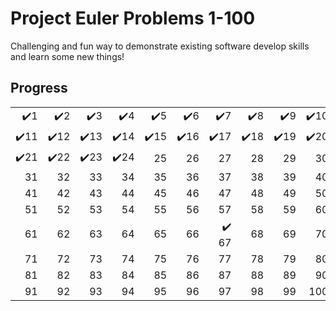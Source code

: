 # Project Euler Problems 1-100

Challenging and fun way to demonstrate existing software develop skills and learn some new things!

## Progress

|                      |                      |                      |                      |                      |                      |                       |                      |                      |                      |
| -------------------: | -------------------: | -------------------: | -------------------: | -------------------: | -------------------: | --------------------: | -------------------: | -------------------: | -------------------: |
|  :heavy_check_mark:1 |  :heavy_check_mark:2 |  :heavy_check_mark:3 |  :heavy_check_mark:4 |  :heavy_check_mark:5 |  :heavy_check_mark:6 |   :heavy_check_mark:7 |  :heavy_check_mark:8 |  :heavy_check_mark:9 | :heavy_check_mark:10 |
| :heavy_check_mark:11 | :heavy_check_mark:12 | :heavy_check_mark:13 | :heavy_check_mark:14 | :heavy_check_mark:15 | :heavy_check_mark:16 |  :heavy_check_mark:17 | :heavy_check_mark:18 | :heavy_check_mark:19 | :heavy_check_mark:20 |
| :heavy_check_mark:21 | :heavy_check_mark:22 | :heavy_check_mark:23 | :heavy_check_mark:24 |                   25 |                   26 |                    27 |                   28 |                   29 |                   30 |
|                   31 |                   32 |                   33 |                   34 |                   35 |                   36 |                    37 |                   38 |                   39 |                   40 |
|                   41 |                   42 |                   43 |                   44 |                   45 |                   46 |                    47 |                   48 |                   49 |                   50 |
|                   51 |                   52 |                   53 |                   54 |                   55 |                   56 |                    57 |                   58 |                   59 |                   60 |
|                   61 |                   62 |                   63 |                   64 |                   65 |                   66 | :heavy_check_mark: 67 |                   68 |                   69 |                   70 |
|                   71 |                   72 |                   73 |                   74 |                   75 |                   76 |                    77 |                   78 |                   79 |                   80 |
|                   81 |                   82 |                   83 |                   84 |                   85 |                   86 |                    87 |                   88 |                   89 |                   90 |
|                   91 |                   92 |                   93 |                   94 |                   95 |                   96 |                    97 |                   98 |                   99 |                  100 |
